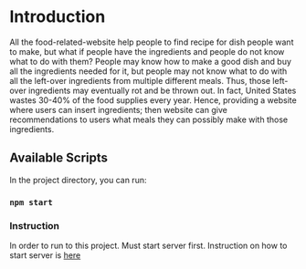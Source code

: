 # Introduction

All the food-related-website help people to find recipe for dish people want to make, but what if people have the ingredients and people do not know what to do with them? People may know how to make a good dish and buy all the ingredients needed for it, but people may not know what to do with all the left-over ingredients from multiple different meals. Thus, those left-over ingredients may eventually rot and be thrown out. In fact, United States wastes 30-40% of the food supplies every year. Hence, providing a website where users can insert ingredients; then website can give recommendations to users what meals they can possibly make with those ingredients.

## Available Scripts

In the project directory, you can run:

### `npm start`


### Instruction 

In order to run to this project. Must start server first.
Instruction on how to start server is [here](https://github.com/ImCityHunter/irfinalbackend)